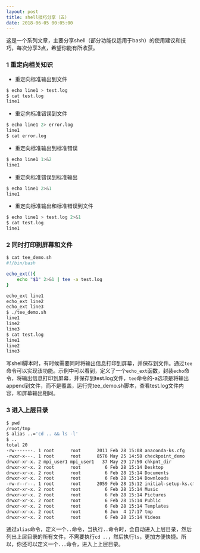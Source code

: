 ```yaml
---
layout: post
title: shell技巧分享（五）
date: 2018-06-05 00:05:00
---
```


这是一个系列文章，主要分享shell（部分功能仅适用于bash）的使用建议和技巧，每次分享3点，希望你能有所收获。

### 1 重定向相关知识

- 重定向标准输出到文件

```bash
$ echo line1 > test.log
$ cat test.log
line1
```

- 重定向标准错误到文件

```bash
$ echo line1 2> error.log
line1
$ cat error.log
```

- 重定向标准输出到标准错误

```bash
$ echo line1 1>&2
line1
```

- 重定向标准错误到标准输出

```bash
$ echo line1 2>&1
line1
```

- 重定向标准输出和标准错误到文件

```bash
$ echo line1 > test.log 2>&1
$ cat test.log
line1
```

### 2 同时打印到屏幕和文件

```bash
$ cat tee_demo.sh
#!/bin/bash

echo_ext(){
    echo "$1" 2>&1 | tee -a test.log
}

echo_ext line1
echo_ext line2
echo_ext line3
$ ./tee_demo.sh
line1
line2
line3
$ cat test.log
line1
line2
line3
```

写shell脚本时，有时候需要同时将输出信息打印到屏幕，并保存到文件。通过`tee`命令可以实现该功能。示例中可以看到，定义了一个`echo_ext`函数，封装`echo`命令，将输出信息打印到屏幕，并保存到test.log文件，`tee`命令的-a选项是将输出append到文件，而不是覆盖，运行完tee_demo.sh脚本，查看test.log文件内容，和屏幕输出相同。

### 3 进入上层目录

```bash
$ pwd
/root/tmp
$ alias ..='cd .. && ls -l'
$ ..
total 20
-rw-------. 1 root      root      2011 Feb 28 15:08 anaconda-ks.cfg
-rwxr-x---. 1 root      root      8576 May 25 14:58 checkpoint_demo
drwxr-xr-x. 2 mpi_user1 mpi_user1   37 May 29 17:50 chkpnt_dir
drwxr-xr-x. 2 root      root         6 Feb 28 15:14 Desktop
drwxr-xr-x. 2 root      root         6 Feb 28 15:14 Documents
drwxr-xr-x. 2 root      root         6 Feb 28 15:14 Downloads
-rw-r--r--. 1 root      root      2059 Feb 28 15:12 initial-setup-ks.cfg
drwxr-xr-x. 2 root      root         6 Feb 28 15:14 Music
drwxr-xr-x. 2 root      root         6 Feb 28 15:14 Pictures
drwxr-xr-x. 2 root      root         6 Feb 28 15:14 Public
drwxr-xr-x. 2 root      root         6 Feb 28 15:14 Templates
drwxr-xr-x. 2 root      root         6 Jun  4 17:17 tmp
drwxr-xr-x. 2 root      root         6 Feb 28 15:14 Videos
```

通过`alias`命令，定义一个`..`命令，当执行`..`命令时，会自动进入上层目录，然后列出上层目录的所有文件，不需要执行`cd ..`，然后执行`ls`，更加方便快捷。所以，你还可以定义一个`...`命令，进入上上层目录。
